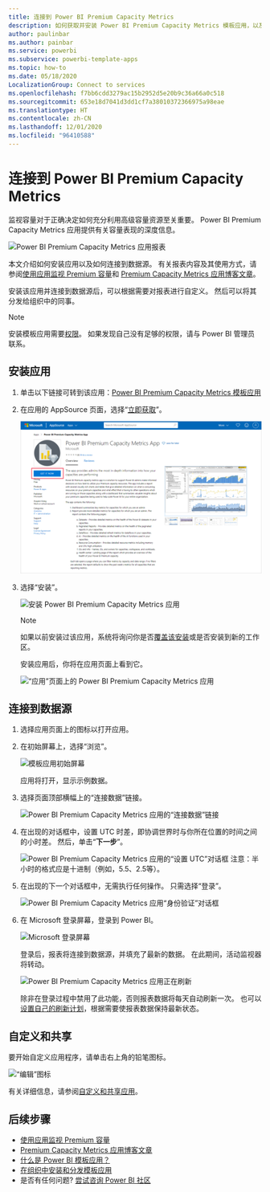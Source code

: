 ```yaml
---
title: 连接到 Power BI Premium Capacity Metrics
description: 如何获取并安装 Power BI Premium Capacity Metrics 模板应用，以及如何连接到数据
author: paulinbar
ms.author: painbar
ms.service: powerbi
ms.subservice: powerbi-template-apps
ms.topic: how-to
ms.date: 05/18/2020
LocalizationGroup: Connect to services
ms.openlocfilehash: f7bb6cdd3279ac15b2952d5e20b9c36a66a0c518
ms.sourcegitcommit: 653e18d7041d3dd1cf7a38010372366975a98eae
ms.translationtype: HT
ms.contentlocale: zh-CN
ms.lasthandoff: 12/01/2020
ms.locfileid: "96410588"
---
```

# <a name="connect-to-power-bi-premium-capacity-metrics"></a>连接到 Power BI Premium Capacity Metrics

监视容量对于正确决定如何充分利用高级容量资源至关重要。 Power BI Premium Capacity Metrics 应用提供有关容量表现的深度信息。

![Power BI Premium Capacity Metrics 应用报表](media/service-connect-to-pbi-premium-capacity-metrics/service-pbi-premium-capacity-metrics-app-report.png)

本文介绍如何安装应用以及如何连接到数据源。 有关报表内容及其使用方式，请参阅[使用应用监视 Premium 容量](../admin/service-admin-premium-monitor-capacity.md)和 [Premium Capacity Metrics 应用博客文章](https://powerbi.microsoft.com/blog/premium-capacity-metrics-app-new-health-center-with-kpis-to-explore-relevant-metrics-and-steps-to-mitigate-issues/)。

安装该应用并连接到数据源后，可以根据需要对报表进行自定义。 然后可以将其分发给组织中的同事。

> [!NOTE]
> 安装模板应用需要[权限](./service-template-apps-install-distribute.md#prerequisites)。 如果发现自己没有足够的权限，请与 Power BI 管理员联系。

## <a name="install-the-app"></a>安装应用

1. 单击以下链接可转到该应用：[Power BI Premium Capacity Metrics 模板应用](https://app.powerbi.com/groups/me/getapps/services/pbi_pcmm.capacity-metrics-dxt)

1. 在应用的 AppSource 页面，选择“[立即获取](https://app.powerbi.com/groups/me/getapps/services/pbi_pcmm.capacity-metrics-dxt)”。

    [![AppSource 中的 Power BI Premium Capacity Metrics 应用](media/service-connect-to-pbi-premium-capacity-metrics/service-pbi-premium-capacity-metrics-app-appsource-get-it-now.png)](https://app.powerbi.com/groups/me/getapps/services/pbi_pcmm.capacity-metrics-dxt)

1. 选择“安装”。 

    ![安装 Power BI Premium Capacity Metrics 应用](media/service-connect-to-pbi-premium-capacity-metrics/service-pbi-premium-capacity-metric-select-install.png)

    > [!NOTE]
    > 如果以前安装过该应用，系统将询问你是否[覆盖该安装](./service-template-apps-install-distribute.md#update-a-template-app)或是否安装到新的工作区。

    安装应用后，你将在应用页面上看到它。

   ![“应用”页面上的 Power BI Premium Capacity Metrics 应用](media/service-connect-to-pbi-premium-capacity-metrics/service-pbi-premium-capacity-metrics-app-apps-page-icon.png)

## <a name="connect-to-data-sources"></a>连接到数据源

1. 选择应用页面上的图标以打开应用。

1. 在初始屏幕上，选择“浏览”。

   ![模板应用初始屏幕](media/service-connect-to-pbi-premium-capacity-metrics/service-pbi-premium-capacity-metrics-app-splash-screen.png)

   应用将打开，显示示例数据。

1. 选择页面顶部横幅上的“连接数据”链接。

   ![Power BI Premium Capacity Metrics 应用的“连接数据”链接](media/service-connect-to-pbi-premium-capacity-metrics/service-pbi-premium-capacity-metrics-app-connect-data.png)

1. 在出现的对话框中，设置 UTC 时差，即协调世界时与你所在位置的时间之间的小时差。 然后，单击“**下一步**”。
  
   ![Power BI Premium Capacity Metrics 应用的“设置 UTC”对话框](media/service-connect-to-pbi-premium-capacity-metrics/service-pbi-premium-capacity-metrics-app-setutc-dialog.png)
   注意：半小时的格式应是十进制（例如，5.5、2.5等）。

1. 在出现的下一个对话框中，无需执行任何操作。 只需选择“登录”。

   ![Power BI Premium Capacity Metrics 应用“身份验证”对话框](media/service-connect-to-pbi-premium-capacity-metrics/service-pbi-premium-capacity-metrics-app-authentication-dialog.png)

1. 在 Microsoft 登录屏幕，登录到 Power BI。

   ![Microsoft 登录屏幕](media/service-connect-to-pbi-premium-capacity-metrics/service-pbi-premium-capacity-metrics-app-microsoft-login.png)

   登录后，报表将连接到数据源，并填充了最新的数据。 在此期间，活动监视器将转动。

   ![Power BI Premium Capacity Metrics 应用正在刷新](media/service-connect-to-pbi-premium-capacity-metrics/service-pbi-premium-capacity-metrics-app-refresh-monitor.png)

   除非在登录过程中禁用了此功能，否则报表数据将每天自动刷新一次。 也可以[设置自己的刷新计划](./refresh-scheduled-refresh.md)，根据需要使报表数据保持最新状态。

## <a name="customize-and-share"></a>自定义和共享

要开始自定义应用程序，请单击右上角的铅笔图标。

 ![“编辑”图标](media/service-connect-to-pbi-premium-capacity-metrics/service-pbi-premium-capacity-metrics-app-customize.png)

有关详细信息，请参阅[自定义和共享应用](./service-template-apps-install-distribute.md#customize-and-share-the-app)。

## <a name="next-steps"></a>后续步骤
* [使用应用监视 Premium 容量](../admin/service-admin-premium-monitor-capacity.md)
* [Premium Capacity Metrics 应用博客文章](https://powerbi.microsoft.com/blog/premium-capacity-metrics-app-new-health-center-with-kpis-to-explore-relevant-metrics-and-steps-to-mitigate-issues/)
* [什么是 Power BI 模板应用？](./service-template-apps-overview.md)
* [在组织中安装和分发模板应用](./service-template-apps-install-distribute.md)
* 是否有任何问题? [尝试咨询 Power BI 社区](https://community.powerbi.com/)